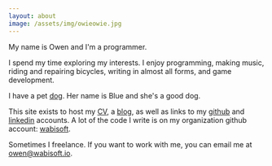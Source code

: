 ```yaml
---
layout: about
image: /assets/img/owieowie.jpg
---
```


My name is Owen and I'm a programmer.

I spend my time exploring my interests. I enjoy programming, making music, riding and repairing bicycles, writing in almost all forms, and game development.

I have a pet [dog](/assets/img/blue.JPG). Her name is Blue and she's a good dog.


This site exists to host my [CV](/assets/extra/owenstranathanCV.pdf),
a [blog](/archive),
as well as links to my [github](https://github.com/owenstranathan) and
[linkedin](https://www.linkedin.com/in/owenstranathan) accounts. A lot of the code I write is on my
organization github account: [wabisoft](https://github.com/wabisoft).


Sometimes I freelance. If you want to work with me, you can email me at [owen@wabisoft.io](mailto:owen@wabisoft.io).

